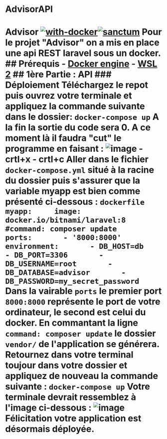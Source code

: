 # AdvisorAPI
# Advisor  [![with-docker](https://user-images.githubusercontent.com/92017625/157022460-86b3500d-43e3-42a7-a8c5-b8b6ff77e017.svg)](https://docs.docker.com/get-docker/)[![sanctum](https://user-images.githubusercontent.com/92017625/157023772-5223cda5-31d8-42f3-9ab8-7419f953e282.svg)](https://laravel.com/docs/9.x/sanctum)   Pour le projet "Advisor" on a mis en place une api REST laravel sous un docker.   ## Prérequis  - [Docker engine](https://docs.docker.com/get-docker/) - [WSL 2](https://docs.microsoft.com/en-us/windows/wsl/install-manual)   ## 1ère Partie : API  ### Déploiement  Téléchargez le repot puis ouvrez votre terminale et appliquez la commande suivante dans le dossier:  `docker-compose up`  A la fin la sortie du code sera 0. A ce moment là il faudra "cut" le programme en faisant :   ![image](https://user-images.githubusercontent.com/92017625/157044822-6f29b4f9-822a-4d21-9344-addad0a67a66.png)  - crtl+x  - crtl+c   Aller dans le fichier `docker-compose.yml` situé à la racine du dossier puis s'assurer que la variable myapp est bien comme présenté ci-dessous :   ```dockerfile   myapp:     image: docker.io/bitnami/laravel:8     #command: composer update     ports:       - '8000:8000'     environment:       - DB_HOST=db       - DB_PORT=3306       - DB_USERNAME=root       - DB_DATABASE=advisor       - DB_PASSWORD=my_secret_password ```  Dans la vairable `ports` le premier port `8000:8000` représente le port de votre ordinateur, le second est celui du docker. En commantant la ligne `command: composer update` le dossier `vendor/` de l'application se générera. Retournez dans votre terminal toujour dans votre dossier et appliquez de nouveau la commande suivante :   `docker-compose up`  Votre terminale devrait ressemblez à l'image ci-dessous :   ![image](https://user-images.githubusercontent.com/92017625/157043632-e7e9e8b6-ef40-4f73-a57d-1c74bc6e91ac.png)  Félicitation votre application est désormais déployée. 
